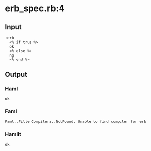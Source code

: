 # erb\_spec.rb:4
## Input
```haml
:erb
  <% if true %>
  ok
  <% else %>
  ng
  <% end %>

```

## Output
### Haml
```html
ok


```

### Faml
```html
Faml::FilterCompilers::NotFound: Unable to find compiler for erb
```

### Hamlit
```html
ok

```

